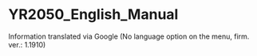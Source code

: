 # YR2050_English_Manual
Information translated via Google (No language option on the menu, firm. ver.: 1.1910)
